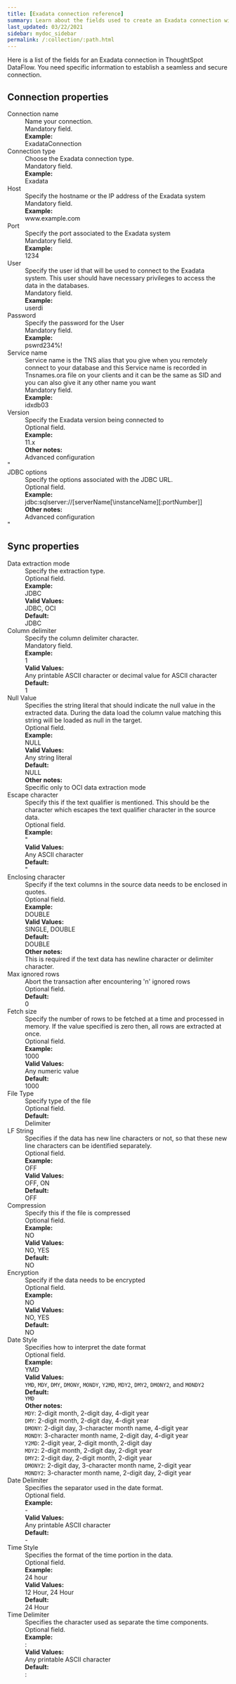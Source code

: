 ```yaml
---
title: [Exadata connection reference]
summary: Learn about the fields used to create an Exadata connection with ThoughtSpot DataFlow.
last_updated: 03/22/2021
sidebar: mydoc_sidebar
permalink: /:collection/:path.html
---
```


Here is a list of the fields for an Exadata connection in ThoughtSpot DataFlow. You need specific information to establish a seamless and secure connection.

## Connection properties

<dl id="dataflow-exadata-connection-properties">
<dlentry id="dataflow-exadata-conn-connection-name"><dt>Connection name</dt><dd id="connection-name-description">Name your connection.</dd><dd id="connection-name-required">Mandatory field.</dd><dd id="connection-name-example"><strong>Example:</strong><br/>ExadataConnection</dd></dlentry>
<dlentry id="dataflow-exadata-conn-connection-type"><dt>Connection type</dt><dd id="connection-type-description">Choose the Exadata connection type.</dd><dd id="connection-type-required">Mandatory field.</dd><dd id="connection-type-example"><strong>Example:</strong><br/>Exadata</dd></dlentry>
<dlentry id="dataflow-exadata-conn-host"><dt>Host</dt><dd id="host-description">Specify the hostname or the IP address of the Exadata system</dd><dd id="host-required">Mandatory field.</dd><dd id="host-example"><strong>Example:</strong><br/>www.example.com</dd></dlentry>
<dlentry id="dataflow-exadata-conn-port"><dt>Port</dt><dd id="port-description">Specify the port associated to the Exadata system</dd><dd id="port-required">Mandatory field.</dd><dd id="port-example"><strong>Example:</strong><br/>1234</dd></dlentry>
<dlentry id="dataflow-exadata-conn-user"><dt>User</dt><dd id="user-description">Specify the user id that will be used to connect to the Exadata system. This user should have necessary privileges to access the data in the databases.</dd><dd id="user-required">Mandatory field.</dd><dd id="user-example"><strong>Example:</strong><br/>userdi</dd></dlentry>
<dlentry id="dataflow-exadata-conn-password"><dt>Password</dt><dd id="password-description">Specify the password for the User</dd><dd id="password-required">Mandatory field.</dd><dd id="password-example"><strong>Example:</strong><br/>pswrd234%!</dd></dlentry>
<dlentry id="dataflow-exadata-conn-service-name"><dt>Service name</dt><dd id="service-name-description">Service name is the TNS alias that you give when you remotely connect to your database and this Service name is recorded in Tnsnames.ora file on your clients and it can be the same as SID and you can also give it any other name you want</dd><dd id="service-name-required">Mandatory field.</dd><dd id="service-name-example"><strong>Example:</strong><br/>idxdb03</dd></dlentry>
<dlentry id="dataflow-exadata-conn-version"><dt>Version</dt><dd id="version-description">Specify the Exadata version being connected to</dd><dd id="version-required">Optional field.</dd><dd id="version-example"><strong>Example:</strong><br/>11.x</dd><dd id="version-other"><strong>Other notes:</strong><br/>Advanced configuration</dd></dlentry>
"<dlentry id=""dataflow-exadata-conn-jdbc-options""><dt>JDBC options</dt><dd id=""jdbc-options-description"">Specify the options associated with the JDBC URL.</dd><dd id=""jdbc-options-required"">Optional field.</dd><dd id=""jdbc-options-example""><strong>Example:</strong><br/>jdbc:sqlserver://[serverName[\instanceName][:portNumber]]
</dd><dd id=""jdbc-options-other""><strong>Other notes:</strong><br/>Advanced configuration</dd></dlentry>"
</dl>


## Sync properties

<dl id="dataflow-exadata-sync-properties">
<dlentry id="dataflow-exadata-sync-data-extraction-mode"><dt>Data extraction mode</dt><dd id="data-extraction-mode-description">Specify the extraction type.</dd><dd id="data-extraction-mode-required">Optional field.</dd><dd id="data-extraction-mode-example"><strong>Example:</strong><br/>JDBC</dd><dd id="data-extraction-mode-valid-values"><strong>Valid Values:</strong><br/>JDBC, OCI</dd><dd id="data-extraction-mode-default"><strong>Default:</strong><br/>JDBC</dd></dlentry>
<dlentry id="dataflow-exadata-sync-column-delimiter"><dt>Column delimiter</dt><dd id="column-delimiter-description">Specify the column delimiter character.</dd><dd id="column-delimiter-required">Mandatory field.</dd><dd id="column-delimiter-example"><strong>Example:</strong><br/>1</dd><dd id="column-delimiter-valid-values"><strong>Valid Values:</strong><br/>Any printable ASCII character or decimal value for ASCII character</dd><dd id="column-delimiter-default"><strong>Default:</strong><br/>1</dd></dlentry>
<dlentry id="dataflow-exadata-sync-null-value"><dt>Null Value</dt><dd id="null-value-description">Specifies the string literal that should indicate the null value in the extracted data. During the data load the column value matching this string will be loaded as null in the target.</dd><dd id="null-value-required">Optional field.</dd><dd id="null-value-example"><strong>Example:</strong><br/>NULL</dd><dd id="null-value-valid-values"><strong>Valid Values:</strong><br/>Any string literal</dd><dd id="null-value-default"><strong>Default:</strong><br/>NULL</dd><dd id="null-value-other"><strong>Other notes:</strong><br/>Specific only to OCI data extraction mode</dd></dlentry>
<dlentry id="dataflow-exadata-sync-escape-character"><dt>Escape character</dt><dd id="escape-character-description">Specify this if the text qualifier is mentioned. This should be the character which escapes the text qualifier character in the source data.</dd><dd id="escape-character-required">Optional field.</dd><dd id="escape-character-example"><strong>Example:</strong><br/>"</dd><dd id="escape-character-valid-values"><strong>Valid Values:</strong><br/>Any ASCII character</dd><dd id="escape-character-default"><strong>Default:</strong><br/>"</dd></dlentry>
<dlentry id="dataflow-exadata-sync-enclosing-character"><dt>Enclosing character</dt><dd id="enclosing-character-description">Specify if the text columns in the source data needs to be enclosed in quotes.</dd><dd id="enclosing-character-required">Optional field.</dd><dd id="enclosing-character-example"><strong>Example:</strong><br/>DOUBLE</dd><dd id="enclosing-character-valid-values"><strong>Valid Values:</strong><br/>SINGLE, DOUBLE</dd><dd id="enclosing-character-default"><strong>Default:</strong><br/>DOUBLE</dd><dd id="enclosing-character-other"><strong>Other notes:</strong><br/>This is required if the text data has newline character or delimiter character.</dd></dlentry>
<dlentry id="dataflow-exadata-sync-max-ignored-rows"><dt>Max ignored rows</dt><dd id="max-ignored-rows-description">Abort the transaction after encountering 'n' ignored rows</dd><dd id="max-ignored-rows-required">Optional field.</dd><dd id="max-ignored-rows-default"><strong>Default:</strong><br/>0</dd></dlentry>
<dlentry id="dataflow-exadata-sync-fetch-size"><dt>Fetch size</dt><dd id="fetch-size-description">Specify the number of rows to be fetched at a time and processed in memory. If the value specified is zero then, all rows are extracted at once.</dd><dd id="fetch-size-required">Optional field.</dd><dd id="fetch-size-example"><strong>Example:</strong><br/>1000</dd><dd id="fetch-size-valid-values"><strong>Valid Values:</strong><br/>Any numeric value</dd><dd id="fetch-size-default"><strong>Default:</strong><br/>1000</dd></dlentry>
<dlentry id="dataflow-exadata-sync-file-type"><dt>File Type</dt><dd id="file-type-description">Specify type of the file</dd><dd id="file-type-required">Optional field.</dd><dd id="file-type-default"><strong>Default:</strong><br/>Delimiter</dd></dlentry>
<dlentry id="dataflow-exadata-sync-lf-string"><dt>LF String</dt><dd id="lf-string-description">Specifies if the data has new line characters or not, so that these new line characters can be identified separately.</dd><dd id="lf-string-required">Optional field.</dd><dd id="lf-string-example"><strong>Example:</strong><br/>OFF</dd><dd id="lf-string-valid-values"><strong>Valid Values:</strong><br/>OFF, ON</dd><dd id="lf-string-default"><strong>Default:</strong><br/>OFF</dd></dlentry>
<dlentry id="dataflow-exadata-sync-compression"><dt>Compression</dt><dd id="compression-description">Specify this if the file is compressed</dd><dd id="compression-required">Optional field.</dd><dd id="compression-example"><strong>Example:</strong><br/>NO</dd><dd id="compression-valid-values"><strong>Valid Values:</strong><br/>NO, YES</dd><dd id="compression-default"><strong>Default:</strong><br/>NO</dd></dlentry>
<dlentry id="dataflow-exadata-sync-encryption"><dt>Encryption</dt><dd id="encryption-description">Specify if the data needs to be encrypted</dd><dd id="encryption-required">Optional field.</dd><dd id="encryption-example"><strong>Example:</strong><br/>NO</dd><dd id="encryption-valid-values"><strong>Valid Values:</strong><br/>NO, YES</dd><dd id="encryption-default"><strong>Default:</strong><br/>NO</dd></dlentry>
<dlentry id="dataflow-exadata-sync-date-style"><dt>Date Style</dt><dd id="date-style-description">Specifies how to interpret the date format</dd><dd id="date-style-required">Optional field.</dd><dd id="date-style-example"><strong>Example:</strong><br/>YMD</dd><dd id="date-style-valid-values"><strong>Valid Values:</strong><br/><code>YMD</code>, <code>MDY</code>, <code>DMY</code>, <code>DMONY</code>, <code>MONDY</code>, <code>Y2MD</code>, <code>MDY2</code>, <code>DMY2</code>, <code>DMONY2</code>, and <code>MONDY2</code></dd><dd id="date-style-default"><strong>Default:</strong><br/><code>YMD</code></dd><dd id="date-style-other"><strong>Other notes:</strong><br/><code>MDY</code>: 2-digit month, 2-digit day, 4-digit year<br/><code>DMY</code>: 2-digit month, 2-digit day, 4-digit year<br/><code>DMONY</code>: 2-digit day, 3-character month name, 4-digit year<br/><code>MONDY</code>: 3-character month name, 2-digit day, 4-digit year<br/><code>Y2MD</code>: 2-digit year, 2-digit month, 2-digit day<br/><code>MDY2</code>: 2-digit month, 2-digit day, 2-digit year<br/><code>DMY2</code>: 2-digit day, 2-digit month, 2-digit year<br/><code>DMONY2</code>: 2-digit day, 3-character month name, 2-digit year<br/><code>MONDY2</code>: 3-character month name, 2-digit day, 2-digit year</dd></dlentry>
<dlentry id="dataflow-exadata-sync-date-delimiter"><dt>Date Delimiter</dt><dd id="date-delimiter-description">Specifies the separator used in the date format.</dd><dd id="date-delimiter-required">Optional field.</dd><dd id="date-delimiter-example"><strong>Example:</strong><br/>-</dd><dd id="date-delimiter-valid-values"><strong>Valid Values:</strong><br/>Any printable ASCII character</dd><dd id="date-delimiter-default"><strong>Default:</strong><br/>-</dd></dlentry>
<dlentry id="dataflow-exadata-sync-time-style"><dt>Time Style</dt><dd id="time-style-description">Specifies the format of the time portion in the data.</dd><dd id="time-style-required">Optional field.</dd><dd id="time-style-example"><strong>Example:</strong><br/>24 hour</dd><dd id="time-style-valid-values"><strong>Valid Values:</strong><br/>12 Hour, 24 Hour</dd><dd id="time-style-default"><strong>Default:</strong><br/>24 Hour</dd></dlentry>
<dlentry id="dataflow-exadata-sync-time-delimiter"><dt>Time Delimiter</dt><dd id="time-delimiter-description">Specifies the character used as separate the time components.</dd><dd id="time-delimiter-required">Optional field.</dd><dd id="time-delimiter-example"><strong>Example:</strong><br/>:</dd><dd id="time-delimiter-valid-values"><strong>Valid Values:</strong><br/>Any printable ASCII character</dd><dd id="time-delimiter-default"><strong>Default:</strong><br/>:</dd></dlentry>
</dl>
